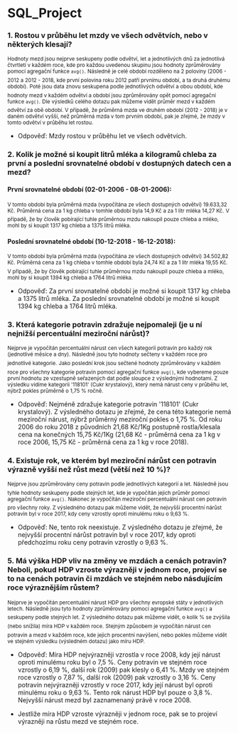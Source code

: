 # SQL_Project

### 1. Rostou v průběhu let mzdy ve všech odvětvích, nebo v některých klesají?

  <sup>Hodnoty mezd jsou nejprve seskupeny podle odvětví, let a jednotlivých dnů za jednotlivá čtvrtletí v každém roce, kde pro každou uvedenou skupinu jsou hodnoty zprůměrovány pomocí agregační funkce ```avg()```.</sup>
  <sup>Následně je celé období rozděleno na 2 poloviny (2006 - 2012 a 2012 - 2018, kde první polovina roku 2012 patří prvnímu období, a ta druhá druhému období).</sup>
  <sup>Poté jsou data znovu seskupena podle jednotlivých odvětví a obou období, kde hodnoty mezd v každém odvětví a období jsou zprůměrovány opět pomocí agregační funkce ```avg()```.</sup>
  <sup>Dle výsledků celého dotazu pak můžeme vidět průměr mezd v každém odvětví za obě období. V případě, že průměrná mzda ve druhém období (2012 - 2018) je v daném odvětví vyšší, než průměrná mzda v tom prvním období, pak je zřejmé, že mzdy v tomto odvětví v průběhu let rostou.</sup>
  
- Odpověď: Mzdy rostou v průběhu let ve všech odvětvích.

### 2. Kolik je možné si koupit litrů mléka a kilogramů chleba za první a poslední srovnatelné období v dostupných datech cen a mezd?
  
  #### První srovnatelné období (02-01-2006 - 08-01-2006):
      
   <sup>V tomto období byla průměrná mzda (vypočítána ze všech dostupných odvětví) 19.633,32 Kč.</sup>
   <sup>Průměrná cena za 1 kg chleba v tomhle období byla 14,9 Kč a za 1 litr mléka 14,27 Kč.</sup>
   <sup>V případě, že by člověk pobírající tuhle průměrnou mzdu nakoupil pouze chleba a mléko, mohl by si koupit 1317 kg chleba a 1375 litrů mléka.</sup>
   
  #### Poslední srovnatelné období (10-12-2018 - 16-12-2018):
      
   <sup>V tomto období byla průměrná mzda (vypočítána ze všech dostupných odvětví) 34.502,82 Kč.</sup>
   <sup>Průměrná cena za 1 kg chleba v tomhle období byla 24,74 Kč a za 1 litr mléka 19,55 Kč.</sup>
   <sup>V případě, že by člověk pobírající tuhle průměrnou mzdu nakoupil pouze chleba a mléko, mohl by si koupit 1394 kg chleba a 1764 litrů mléka.</sub>
   
- Odpověď: Za první srovnatelné období je možné si koupit 1317 kg chleba a 1375 litrů mléka. 
           Za poslední srovnatelné období je možné si koupit 1394 kg chleba a 1764 litrů mléka.
    
### 3. Která kategorie potravin zdražuje nejpomaleji (je u ní nejnižší percentuální meziroční nárůst)?

   <sup>Nejprve je vypočítán percentuální nárust cen všech kategoríí potravin pro každý rok (jednotlivé měsíce a dny).</sup>
   <sup>Následně jsou tyto hodnoty sečteny v každém roce pro jednotlivé kategorie.</sup>
   <sup>Jako poslední krok jsou sečtené hodnoty zprůměrovány v každém roce pro všechny kategorie potravin pomocí agregační funkce ```avg()```, kde vybereme pouze první hodnotu ze vzestupně seřazených dat podle sloupce z výslednými hodnotami. Z výsledku vidíme kategorii '118101' (Cukr krystalový), který nemá nárust ceny v průběhu let, nýbrž pokles průměrně o 1,75 % ročně.</sup>

- Odpověď: Nejméně zdražuje kategorie potravin '118101' (Cukr krystalový). Z výsledného dotazu je zřejmé, že cena této kategorie nemá meziroční nárust, nýbrž průměrný meziroční pokles o 1,75 %. Od roku 2006 do roku 2018 z původních 21,68 Kč/1Kg postupně rostla/klesala cena na konečných 15,75 Kč/1Kg (21,68 Kč - průměrná cena za 1 kg v roce 2006, 15,75 Kč - průměrná cena za 1 kg v roce 2018).

### 4. Existuje rok, ve kterém byl meziroční nárůst cen potravin výrazně vyšší než růst mezd (větší než 10 %)?

   <sup>Nejprve jsou zprůměrovány ceny potravin podle jednotlivých kategorií a let.</sup>
   <sup>Následně jsou tyhle hodnoty seskupeny podle stejných let, kde je vypočítán jejich průměr pomocí agregační funkce ```avg()```.</sup>
   <sup>Nakonec je vypočítán meziroční percentuální nárust cen potravin pro všechny roky. Z výsledného dotazu pak můžeme vidět, že nejvyšší procentní nárůst potravin byl v roce 2017, kdy ceny vzrostly oproti minulému roku o 9,63 %.</sup>

- Odpověď: Ne, tento rok neexistuje. Z výsledného dotazu je zřejmé, že nejvyšší procentní nárůst potravin byl v roce 2017, kdy oproti předchozímu roku ceny potravin vzrostly o 9,63 %.

### 5. Má výška HDP vliv na změny ve mzdách a cenách potravin? Neboli, pokud HDP vzroste výrazněji v jednom roce, projeví se to na cenách potravin či mzdách ve stejném nebo násdujícím roce výraznějším růstem?

   <sup>Nejprve je vypočítán percentuální nárust HDP pro všechny evropské státy v jednotlivých letech.</sup>
   <sup>Následně jsou tyto hodnoty zprůměrovány pomocí agregační funkce ```avg()``` a seskupeny podle stejných let.</sup>
   <sup>Z výsledného dotazu pak můžeme vidět, o kolik % se zvýšila (nebo snížila) míra HDP v každém roce.</sup>
   <sup>Stejným způsobem je vypočítán nárust cen potravin a mezd v každém roce, kde jejich procentní navýšení, nebo pokles můžeme vidět ve stejném výsledku (výsledném dotazu) jako míru HDP.</sup>

- Odpověď: Míra HDP nejvýrazněji vzrostla v roce 2008, kdy její nárust oproti minulému roku byl o 7,5 %. Ceny potravin ve stejném roce vzrostly o 6,19 %, další rok (2009) pak klesly o 6,41 %. Mzdy ve stejném roce vzrostly o 7,87 %, další rok (2009) pak vzrostly o 3,16 %. Ceny potravin nejvýrazněji vzrostly v roce 2017, kdy její nárust byl oproti minulému roku o 9,63 %. Tento rok nárust HDP byl pouze o 3,8 %. Nejvyšší nárust mezd byl zaznamenaný právě v roce 2008.

- Jestliže míra HDP vzroste výrazněji v jednom roce, pak se to projeví výrazněji na růstu mezd ve stejném roce.
